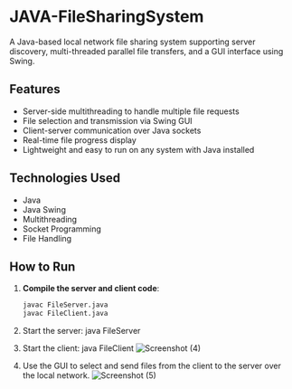 # JAVA-FileSharingSystem
A Java-based local network file sharing system supporting server discovery, multi-threaded parallel file transfers, and a GUI interface using Swing.
 
## Features

- Server-side multithreading to handle multiple file requests
- File selection and transmission via Swing GUI
- Client-server communication over Java sockets
- Real-time file progress display
- Lightweight and easy to run on any system with Java installed

## Technologies Used

- Java
- Java Swing
- Multithreading
- Socket Programming
- File Handling
## How to Run

1. **Compile the server and client code**:
   ```bash
   javac FileServer.java
   javac FileClient.java
   
2. Start the server:
   java FileServer


3. Start the client:
   java FileClient
![Screenshot (4)](https://github.com/user-attachments/assets/1cefdd35-13d1-477b-9e17-5c7f3a619117)
4. Use the GUI to select and send files from the client to the server over the local network.
![Screenshot (5)](https://github.com/user-attachments/assets/500fec0b-4cc4-4c04-9269-ccce38a2bb2d)
